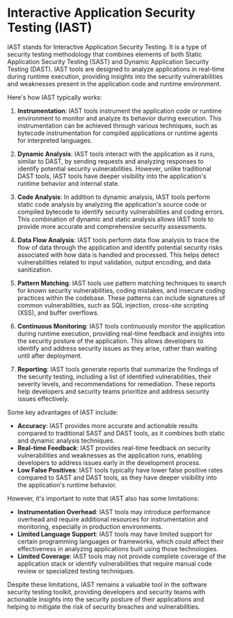 # Interactive Application Security Testing (IAST)

IAST stands for Interactive Application Security Testing. It is a type of security testing methodology that combines elements of both Static Application Security Testing (SAST) and Dynamic Application Security Testing (DAST). IAST tools are designed to analyze applications in real-time during runtime execution, providing insights into the security vulnerabilities and weaknesses present in the application code and runtime environment.

Here's how IAST typically works:

1. **Instrumentation**: IAST tools instrument the application code or runtime environment to monitor and analyze its behavior during execution. This instrumentation can be achieved through various techniques, such as bytecode instrumentation for compiled applications or runtime agents for interpreted languages.

2. **Dynamic Analysis**: IAST tools interact with the application as it runs, similar to DAST, by sending requests and analyzing responses to identify potential security vulnerabilities. However, unlike traditional DAST tools, IAST tools have deeper visibility into the application's runtime behavior and internal state.

3. **Code Analysis**: In addition to dynamic analysis, IAST tools perform static code analysis by analyzing the application's source code or compiled bytecode to identify security vulnerabilities and coding errors. This combination of dynamic and static analysis allows IAST tools to provide more accurate and comprehensive security assessments.

4. **Data Flow Analysis**: IAST tools perform data flow analysis to trace the flow of data through the application and identify potential security risks associated with how data is handled and processed. This helps detect vulnerabilities related to input validation, output encoding, and data sanitization.

5. **Pattern Matching**: IAST tools use pattern matching techniques to search for known security vulnerabilities, coding mistakes, and insecure coding practices within the codebase. These patterns can include signatures of common vulnerabilities, such as SQL injection, cross-site scripting (XSS), and buffer overflows.

6. **Continuous Monitoring**: IAST tools continuously monitor the application during runtime execution, providing real-time feedback and insights into the security posture of the application. This allows developers to identify and address security issues as they arise, rather than waiting until after deployment.

7. **Reporting**: IAST tools generate reports that summarize the findings of the security testing, including a list of identified vulnerabilities, their severity levels, and recommendations for remediation. These reports help developers and security teams prioritize and address security issues effectively.

Some key advantages of IAST include:

- **Accuracy**: IAST provides more accurate and actionable results compared to traditional SAST and DAST tools, as it combines both static and dynamic analysis techniques.
- **Real-time Feedback**: IAST provides real-time feedback on security vulnerabilities and weaknesses as the application runs, enabling developers to address issues early in the development process.
- **Low False Positives**: IAST tools typically have lower false positive rates compared to SAST and DAST tools, as they have deeper visibility into the application's runtime behavior.

However, it's important to note that IAST also has some limitations:

- **Instrumentation Overhead**: IAST tools may introduce performance overhead and require additional resources for instrumentation and monitoring, especially in production environments.
- **Limited Language Support**: IAST tools may have limited support for certain programming languages or frameworks, which could affect their effectiveness in analyzing applications built using those technologies.
- **Limited Coverage**: IAST tools may not provide complete coverage of the application stack or identify vulnerabilities that require manual code review or specialized testing techniques.

Despite these limitations, IAST remains a valuable tool in the software security testing toolkit, providing developers and security teams with actionable insights into the security posture of their applications and helping to mitigate the risk of security breaches and vulnerabilities.
